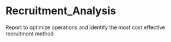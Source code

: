 # Recruitment_Analysis
Report to optimize operations and identify the most cost effective recruitment method
